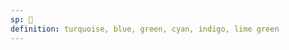 ```yaml
---
sp: 󱤣
definition: turquoise, blue, green, cyan, indigo, lime green
---
```

<!-- lots of learners struggle with laso more than the other colour words. to many, it's hard to think of the concept of blue and green as one while learning. (say something MORE USEFUL here) -->